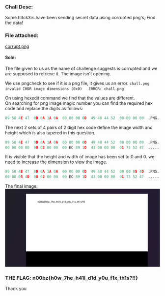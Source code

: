 ### Chall Desc:
Some h3ck3rs have been sending secret data using corrupted png's, Find the data!


### File attached:
[corrupt.png](corrupt.png)

#### Soln: 
The file given to us as the name of challenge suggests is corrupted and we are supposed to retrieve it. 
The image isn't opening. 

We use pngcheck to see if it is a png file, it gives us an error.
`chall.png  invalid IHDR image dimensions (0x0)  
ERROR: chall.png`

On using hexedit command we find that the values are different.   
On searching for png image magic number you can find the required hex code and replace the digits as follows:

```py
89 50 4E 47  0D 0A 1A 0A  00 00 00 0D  49 48 44 52  00 00 00 00  .PNG........IHDR....
```
The next 2 sets of 4 pairs of 2 digit hex code define the image width and height which is also tapered in this question.
 
```py
89 50 4E 47  0D 0A 1A 0A  00 00 00 0D  49 48 44 52  00 00 00 00  .PNG........IHDR....
00 00 00 00  08 02 00 00  00 EC 89 1D  43 00 00 00  01 73 52 47  ............C....sRG
```

It is visible that the height and width of image has been set to 0 and 0. we need to increase the dimension to view the image.
```py
89 50 4E 47  0D 0A 1A 0A  00 00 00 0D  49 48 44 52  00 00 05 4D  .PNG........IHDR....
00 00 05 4D  08 02 00 00  00 EC 89 1D  43 00 00 00  01 73 52 47  ............C....sRG
```

The final image:
![](fix.png)

### THE FLAG: n00bz{h0w_7he_h41l_d1d_y0u_f1x_th1s?!!}

Thank you
